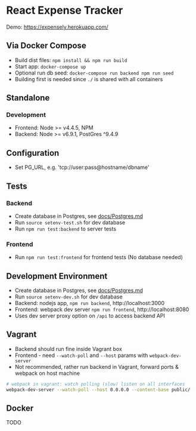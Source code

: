 # React Expense Tracker

Demo: https://expensely.herokuapp.com/

## Via Docker Compose

- Build dist files: `npm install && npm run build`
- Start app: `docker-compose up`
- Optional run db seed: `docker-compose run backend npm run seed`
- Building first is needed since `./` is shared with all containers

## Standalone

### Development

- Frontend: Node >= v4.4.5, NPM
- Backend: Node >= v6.9.1, PostGres ^9.4.9

## Configuration

- Set PG_URL, e.g. 'tcp://user:pass@hostname/dbname'

## Tests

### Backend

- Create database in Postgres, see [docs/Postgres.md](docs/Postgres.md)
- Run `source setenv-test.sh` for dev database
- Run `npm run test:backend` to server tests

### Frontend

- Run `npm run test:frontend` for frontend tests (No database needed)

## Development Environment

- Create database in Postgres, see [docs/Postgres.md](docs/Postgres.md)
- Run `source setenv-dev.sh` for dev database
- Backend: nodejs app, `npm run backend`, http://localhost:3000
- Frontend: webpack dev server `npm run frontend`, http://localhost:8080
- Uses dev server proxy option on `/api` to access backend API

## Vagrant

- Backend should run fine inside Vagrant box
- Frontend - need `--watch-poll` and `--host` params with `webpack-dev-server`
- Not recommended, rather run backend in Vagrant, forward ports & webpack on host machine

```sh
# webpack in vagrant: watch polling (slow) listen on all interfaces
webpack-dev-server --watch-poll --host 0.0.0.0 --content-base public/
```

## Docker

TODO
